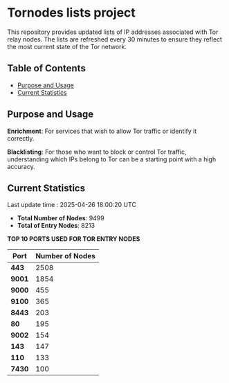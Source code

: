 # Tornodes lists project

This repository provides updated lists of IP addresses associated with Tor relay nodes. The lists are refreshed every 30 minutes to ensure they reflect the most current state of the Tor network.

## Table of Contents

- [Purpose and Usage](#purpose-and-usage)
- [Current Statistics](#current-statistics)


## Purpose and Usage

**Enrichment**: For services that wish to allow Tor traffic or identify it correctly.

**Blacklisting**: For those who want to block or control Tor traffic, understanding which IPs belong to Tor can be a starting point with a high accuracy.

## Current Statistics

Last update time : 2025-04-26 18:00:20 UTC

- **Total Number of Nodes**: 9499
- **Total of Entry Nodes**: 8213

**TOP 10 PORTS USED FOR TOR ENTRY NODES**

| **Port** | **Number of Nodes** |
|------|-----------------|
| **443**   | 2508  |
| **9001**   | 1854  |
| **9000**   | 455  |
| **9100**   | 365  |
| **8443**   | 203  |
| **80**   | 195  |
| **9002**   | 154  |
| **143**   | 147  |
| **110**   | 133  |
| **7430**   | 100  |

